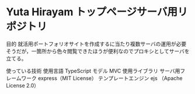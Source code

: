 # Yuta Hirayam トップページサーバ用リポジトリ

目的
就活用ポートフォリオサイトを作成するに当たり複数サーバの運用が必要そうだが，一箇所から色々閲覧できたほうが便利なのでプロキシとしてサーバを立てる。

使っている技術
使用言語
TypeScript
モデル
MVC
使用ライブラリ
サーバ用フレームワーク
express（MIT License）
テンプレートエンジン
ejs （Apache License 2.0）